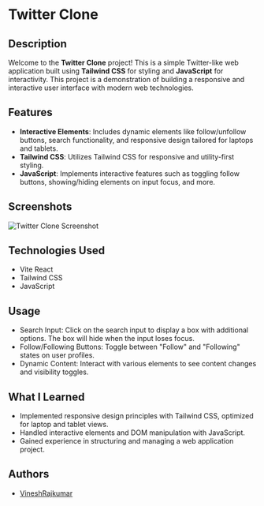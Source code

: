 # Twitter Clone

## Description
Welcome to the **Twitter Clone** project! This is a simple Twitter-like web application built using **Tailwind CSS** for styling and **JavaScript** for interactivity. This project is a demonstration of building a responsive and interactive user interface with modern web technologies.

## Features

- **Interactive Elements**: Includes dynamic elements like follow/unfollow buttons, search functionality, and responsive design tailored for laptops and tablets.
- **Tailwind CSS**: Utilizes Tailwind CSS for responsive and utility-first styling.
- **JavaScript**: Implements interactive features such as toggling follow buttons, showing/hiding elements on input focus, and more.

## Screenshots

![Twitter Clone Screenshot]((https://github.com/VineshRajkumar/Twitter-Clone/blob/6c40768bf09f15c67bbbf1bb84eae6f84f55357d/Screenshot%202024-07-19%20200759.png))



## Technologies Used

- Vite React
- Tailwind CSS
- JavaScript


## Usage

 - Search Input: Click on the search input to display a box with additional options. The box will hide when the input loses focus.
 - Follow/Following Buttons: Toggle between "Follow" and "Following" states on user profiles.
 - Dynamic Content: Interact with various elements to see content changes and visibility toggles.
 

## What I Learned

- Implemented responsive design principles with Tailwind CSS, optimized for laptop and tablet views.
- Handled interactive elements and DOM manipulation with JavaScript.
- Gained experience in structuring and managing a web application project.

## Authors

- [VineshRajkumar](https://github.com/VineshRajkumar)
